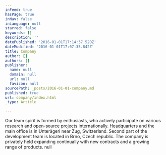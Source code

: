 ```yaml
---
inFeed: true
hasPage: true
inNav: false
inLanguage: null
starred: false
keywords: []
description: ''
datePublished: '2016-01-01T17:14:37.520Z'
dateModified: '2016-01-01T17:07:35.842Z'
title: Company
author: []
authors: []
publisher:
  name: null
  domain: null
  url: null
  favicon: null
sourcePath: _posts/2016-01-01-company.md
published: true
url: company/index.html
_type: Article

---
```

Our team spirit is formed by enthusiasts, who actively participate on various research and open-source projects internationally. Headquarters and the main office is in Unterägeri near Zug, Switzerland. Second part of the development team is located in Brno, Czech republic. The company is privately held expanding continually with new contracts and a growing range of products.
null